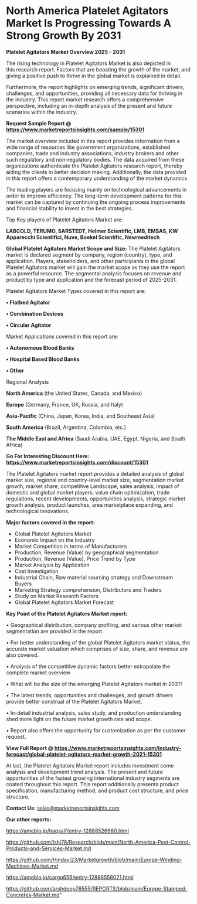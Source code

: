 # North America Platelet Agitators Market Is Progressing Towards A Strong Growth By 2031

<Strong> Platelet Agitators Market Overview 2025 - 2031</strong>

The rising technology in Platelet Agitators Market is also depicted in this research report. Factors that are boosting the growth of the market, and giving a positive push to thrive in the global market is explained in detail.

Furthermore, the report highlights on emerging trends, significant drivers, challenges, and opportunities, providing all necessary data for thriving in the industry. This report market research offers a comprehensive perspective, including an in-depth analysis of the present and future scenarios within the industry.

<strong>Request Sample Report @ <a href=https://www.marketreportsinsights.com/sample/15301>https://www.marketreportsinsights.com/sample/15301</a></strong>

The market overview included in this report provides information from a wide range of resources like government organizations, established companies, trade and industry associations, industry brokers and other such regulatory and non-regulatory bodies. The data acquired from these organizations authenticate the Platelet Agitators research report, thereby aiding the clients in better decision making. Additionally, the data provided in this report offers a contemporary understanding of the market dynamics.

The leading players are focusing mainly on technological advancements in order to improve efficiency. The long-term development patterns for this market can be captured by continuing the ongoing process improvements and financial stability to invest in the best strategies.

Top Key players of Platelet Agitators Market are:

<strong>LABCOLD, TERUMO, SARSTEDT, Helmer Scientific, LMB, EMSAS, KW Apparecchi Scientifici, Nuve, Boekel Scientific, Newmeditech</strong>

<strong><b>Global Platelet Agitators Market Scope and Size:</b></strong>
The Platelet Agitators market is declared segment by company, region (country), type, and application. Players, stakeholders, and other participants in the global Platelet Agitators market will gain the market scope as they use the report as a powerful resource. The segmental analysis focuses on revenue and product by type and application and the forecast period of 2025-2031.

Platelet Agitators Market Types covered in this report are:

<strong>• Flatbed Agitator

• Combination Devices

• Circular Agitator</strong>

Market Applications covered in this report are:

<strong>• Autonomous Blood Banks

• Hospital Based Blood Banks

• Other</strong> 

Regional Analysis

<strong>North America</strong> (the United States, Canada, and Mexico)

<strong>Europe</strong> (Germany, France, UK, Russia, and Italy)

<strong>Asia-Pacific</strong> (China, Japan, Korea, India, and Southeast Asia)

<strong>South America</strong> (Brazil, Argentina, Colombia, etc.)

<strong>The Middle East and Africa</strong> (Saudi Arabia, UAE, Egypt, Nigeria, and South Africa)

<strong>Go For Interesting Discount Here: <a href=https://www.marketreportsinsights.com/discount/15301>https://www.marketreportsinsights.com/discount/15301</a></strong>

The Platelet Agitators market report provides a detailed analysis of global market size, regional and country-level market size, segmentation market growth, market share, competitive Landscape, sales analysis, impact of domestic and global market players, value chain optimization, trade regulations, recent developments, opportunities analysis, strategic market growth analysis, product launches, area marketplace expanding, and technological innovations.

<strong><b>Major factors covered in the report:</b></strong>
<ul>
  <li>Global Platelet Agitators Market </li>
  <li>Economic Impact on the Industry</li>
  <li>Market Competition in terms of Manufacturers</li>
  <li>Production, Revenue (Value) by geographical segmentation</li>
  <li>Production, Revenue (Value), Price Trend by Type</li>
  <li>Market Analysis by Application</li>
  <li>Cost Investigation</li>
  <li>Industrial Chain, Raw material sourcing strategy and Downstream Buyers</li>
  <li>Marketing Strategy comprehension, Distributors and Traders</li>
  <li>Study on Market Research Factors</li>
  <li>Global Platelet Agitators Market Forecast</li>
</ul>

<strong><b>Key Point of the Platelet Agitators Market report:</b></strong>

• Geographical distribution, company profiling, and various other market segmentation are provided in the report.

• For better understanding of the global Platelet Agitators market status, the accurate market valuation which comprises of size, share, and revenue are also covered.

• Analysis of the competitive dynamic factors better extrapolate the complete market overview

• What will be the size of the emerging Platelet Agitators market in 2031?

• The latest trends, opportunities and challenges, and growth drivers provide better construal of the Platelet Agitators Market.

• In-detail industrial analysis, sales study, and production understanding shed more light on the future market growth rate and scope.

• Report also offers the opportunity for customization as per the customer request.

<strong><b>View Full Report @ <a href=https://www.marketreportsinsights.com/industry-forecast/global-platelet-agitators-market-growth-2021-15301>https://www.marketreportsinsights.com/industry-forecast/global-platelet-agitators-market-growth-2021-15301</a></b></strong>


At last, the Platelet Agitators Market report includes investment come analysis and development trend analysis. The present and future opportunities of the fastest growing international industry segments are coated throughout this report. This report additionally presents product specification, manufacturing method, and product cost structure, and price structure.

<strong>Contact Us:</strong>
sales@marketreportsinsights.com

<strong>Our other reports:</strong>

<a href=https://ameblo.jp/haqsaif/entry-12888526660.html>https://ameblo.jp/haqsaif/entry-12888526660.html</a>

<a href=https://github.com/Ishi78/Research/blob/main/North-America-Pest-Control-Products-and-Services-Market.md>https://github.com/Ishi78/Research/blob/main/North-America-Pest-Control-Products-and-Services-Market.md</a>

<a href=https://github.com/Hindavi23/Marketgrowth/blob/main/Europe-Winding-Machines-Market.md>https://github.com/Hindavi23/Marketgrowth/blob/main/Europe-Winding-Machines-Market.md</a>

<a href=https://ameblo.jp/cargo656/entry-12888558021.html>https://ameblo.jp/cargo656/entry-12888558021.html</a>

<a href=https://github.com/arshdeep76555/REPORTS/blob/main/Europe-Stamped-Concretes-Market.md>https://github.com/arshdeep76555/REPORTS/blob/main/Europe-Stamped-Concretes-Market.md</a>"
